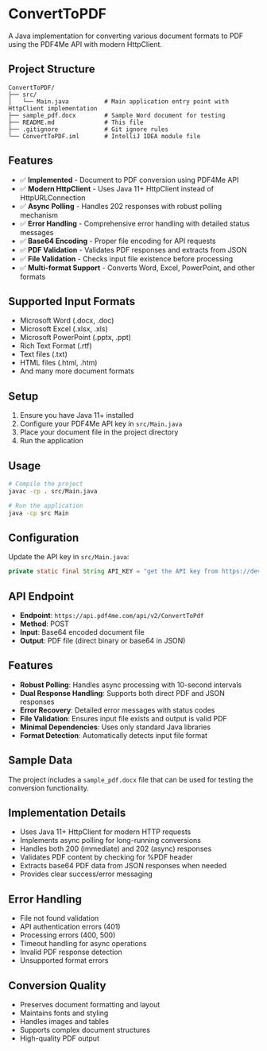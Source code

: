 # ConvertToPDF

A Java implementation for converting various document formats to PDF using the PDF4Me API with modern HttpClient.

## Project Structure

```
ConvertToPDF/
├── src/
│   └── Main.java          # Main application entry point with HttpClient implementation
├── sample_pdf.docx        # Sample Word document for testing
├── README.md              # This file
├── .gitignore             # Git ignore rules
└── ConvertToPDF.iml       # IntelliJ IDEA module file
```

## Features

- ✅ **Implemented** - Document to PDF conversion using PDF4Me API
- ✅ **Modern HttpClient** - Uses Java 11+ HttpClient instead of HttpURLConnection
- ✅ **Async Polling** - Handles 202 responses with robust polling mechanism
- ✅ **Error Handling** - Comprehensive error handling with detailed status messages
- ✅ **Base64 Encoding** - Proper file encoding for API requests
- ✅ **PDF Validation** - Validates PDF responses and extracts from JSON
- ✅ **File Validation** - Checks input file existence before processing
- ✅ **Multi-format Support** - Converts Word, Excel, PowerPoint, and other formats

## Supported Input Formats

- Microsoft Word (.docx, .doc)
- Microsoft Excel (.xlsx, .xls)
- Microsoft PowerPoint (.pptx, .ppt)
- Rich Text Format (.rtf)
- Text files (.txt)
- HTML files (.html, .htm)
- And many more document formats

## Setup

1. Ensure you have Java 11+ installed
2. Configure your PDF4Me API key in `src/Main.java`
3. Place your document file in the project directory
4. Run the application

## Usage

```bash
# Compile the project
javac -cp . src/Main.java

# Run the application
java -cp src Main
```

## Configuration

Update the API key in `src/Main.java`:
```java
private static final String API_KEY = "get the API key from https://dev.pdf4me.com/dashboard/#/api-keys/";
```

## API Endpoint

- **Endpoint**: `https://api.pdf4me.com/api/v2/ConvertToPdf`
- **Method**: POST
- **Input**: Base64 encoded document file
- **Output**: PDF file (direct binary or base64 in JSON)

## Features

- **Robust Polling**: Handles async processing with 10-second intervals
- **Dual Response Handling**: Supports both direct PDF and JSON responses
- **Error Recovery**: Detailed error messages with status codes
- **File Validation**: Ensures input file exists and output is valid PDF
- **Minimal Dependencies**: Uses only standard Java libraries
- **Format Detection**: Automatically detects input file format

## Sample Data

The project includes a `sample_pdf.docx` file that can be used for testing the conversion functionality.

## Implementation Details

- Uses Java 11+ HttpClient for modern HTTP requests
- Implements async polling for long-running conversions
- Handles both 200 (immediate) and 202 (async) responses
- Validates PDF content by checking for %PDF header
- Extracts base64 PDF data from JSON responses when needed
- Provides clear success/error messaging

## Error Handling

- File not found validation
- API authentication errors (401)
- Processing errors (400, 500)
- Timeout handling for async operations
- Invalid PDF response detection
- Unsupported format errors

## Conversion Quality

- Preserves document formatting and layout
- Maintains fonts and styling
- Handles images and tables
- Supports complex document structures
- High-quality PDF output 